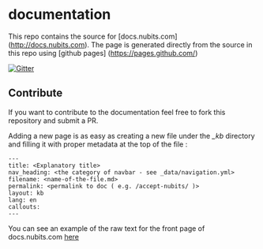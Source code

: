 # documentation

This repo contains the source for [docs.nubits.com] (http://docs.nubits.com). The page is generated directly from the source in this repo using [github pages] (https://pages.github.com/)

[![Gitter](https://badges.gitter.im/Join%20Chat.svg)](https://gitter.im/NuNetwork/documentation?utm_source=badge&utm_medium=badge&utm_campaign=pr-badge&utm_content=badge)

## Contribute 

If you want to contribute to the documentation feel free to fork this repository and submit a PR.

Adding a new page is as easy as creating a new file under the *_kb* directory and filling it with proper metadata at the top of the file :

```
---
title: <Explanatory title>
nav_heading: <the category of navbar - see _data/navigation.yml>
filename: <name-of-the-file.md>
permalink: <permalink to doc ( e.g. /accept-nubits/ )>
layout: kb
lang: en
callouts:
---
```
You can see an example of the raw text for the front page of docs.nubits.com [here](https://raw.githubusercontent.com/NuNetwork/documentation/gh-pages/_kb/getting-started-with-nu.md)



